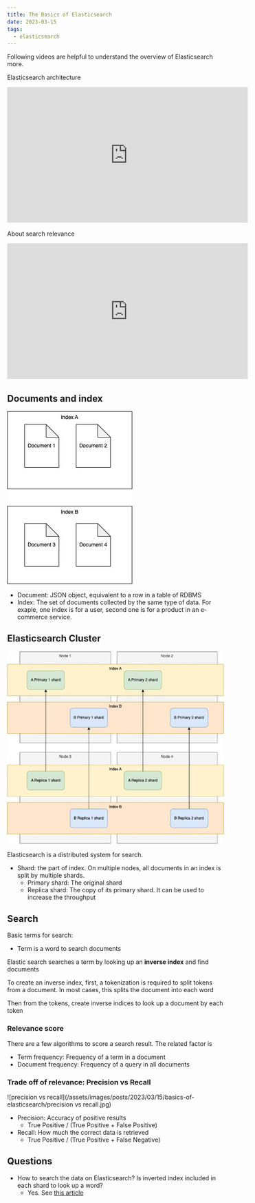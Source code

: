 ```yaml
---
title: The Basics of Elasticsearch
date: 2023-03-15
tags:
  - elasticsearch
---
```


Following videos are helpful to understand the overview of Elasticsearch more.

Elasticsearch architecture
<iframe width="560" height="315" src="https://www.youtube.com/embed/2WJFMYAri_8" title="YouTube video player" frameborder="0" allow="accelerometer; autoplay; clipboard-write; encrypted-media; gyroscope; picture-in-picture; web-share" allowfullscreen></iframe>

About search relevance
<iframe width="560" height="315" src="https://www.youtube.com/embed/CCTgroOcyfM" title="YouTube video player" frameborder="0" allow="accelerometer; autoplay; clipboard-write; encrypted-media; gyroscope; picture-in-picture; web-share" allowfullscreen></iframe>


## Documents and index

![documents](/assets/images/posts/2023/03/15/basics-of-elasticsearch/documents.jpg)

- Document: JSON object, equivalent to a row in a table of RDBMS
- Index: The set of documents collected by the same type of data. For exaple, one index is for a user, second one is for a product in an e-commerce service.


## Elasticsearch Cluster
![cluster architecture](/assets/images/posts/2023/03/15/basics-of-elasticsearch/cluster.jpg)

Elasticsearch is a distributed system for search.

- Shard: the part of index. On multiple nodes, all documents in an index is split by multiple shards.
    - Primary shard: The original shard
    - Replica shard: The copy of its primary shard. It can be used to increase the throughput

## Search

Basic terms for search:
- Term is a word to search documents

Elastic search searches a term by looking up an **inverse index** and find documents

To create an inverse index, first, a tokenization is required to split tokens from a document.
In most cases, this splits the document into each word

Then from the tokens, create inverse indices to look up a document by each token


### Relevance score

There are a few algorithms to score a search result.
The related factor is

- Term frequency: Frequency of a term in a document
- Document frequency: Frequency of a query in all documents

### Trade off of relevance: Precision vs Recall

![precision vs recall](/assets/images/posts/2023/03/15/basics-of-elasticsearch/precision vs recall.jpg)

- Precision: Accuracy of positive results
    - True Positive / (True Positive + False Positive)
- Recall: How much the correct data is retrieved
    - True Positive / (True Positive + False Negative)


## Questions

- How to search the data on Elasticsearch? Is inverted index included in each shard to look up a word?
    - Yes. See [this article](https://www.devinline.com/2018/09/elasticsearch-inverted-index-and-its-storage.html#:~:text=Elasticsearch%20uses%20a%20special%20data,documents%20in%20which%20it%20appears.)
